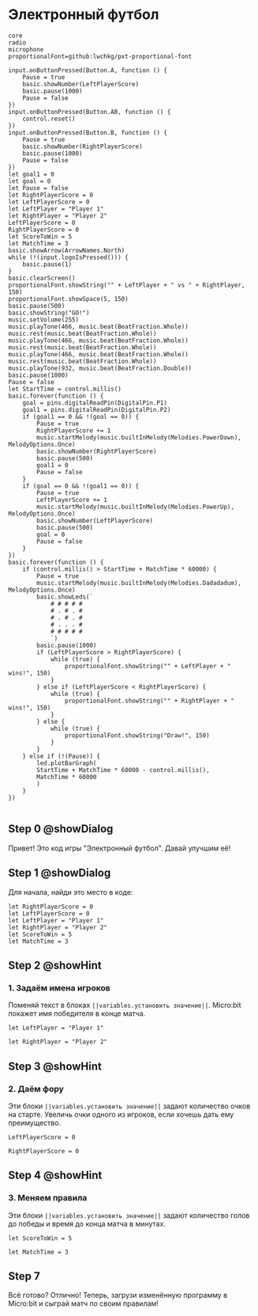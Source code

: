 # Электронный футбол

```package
core
radio
microphone
proportionalFont=github:lwchkg/pxt-proportional-font
```

```template
input.onButtonPressed(Button.A, function () {
    Pause = true
    basic.showNumber(LeftPlayerScore)
    basic.pause(1000)
    Pause = false
})
input.onButtonPressed(Button.AB, function () {
    control.reset()
})
input.onButtonPressed(Button.B, function () {
    Pause = true
    basic.showNumber(RightPlayerScore)
    basic.pause(1000)
    Pause = false
})
let goal1 = 0
let goal = 0
let Pause = false
let RightPlayerScore = 0
let LeftPlayerScore = 0
let LeftPlayer = "Player 1"
let RightPlayer = "Player 2"
LeftPlayerScore = 0
RightPlayerScore = 0
let ScoreToWin = 5
let MatchTime = 3
basic.showArrow(ArrowNames.North)
while (!(input.logoIsPressed())) {
    basic.pause(1)
}
basic.clearScreen()
proportionalFont.showString("" + LeftPlayer + " vs " + RightPlayer, 150)
proportionalFont.showSpace(5, 150)
basic.pause(500)
basic.showString("GO!")
music.setVolume(255)
music.playTone(466, music.beat(BeatFraction.Whole))
music.rest(music.beat(BeatFraction.Whole))
music.playTone(466, music.beat(BeatFraction.Whole))
music.rest(music.beat(BeatFraction.Whole))
music.playTone(466, music.beat(BeatFraction.Whole))
music.rest(music.beat(BeatFraction.Whole))
music.playTone(932, music.beat(BeatFraction.Double))
basic.pause(1000)
Pause = false
let StartTime = control.millis()
basic.forever(function () {
    goal = pins.digitalReadPin(DigitalPin.P1)
    goal1 = pins.digitalReadPin(DigitalPin.P2)
    if (goal1 == 0 && !(goal == 0)) {
        Pause = true
        RightPlayerScore += 1
        music.startMelody(music.builtInMelody(Melodies.PowerDown), MelodyOptions.Once)
        basic.showNumber(RightPlayerScore)
        basic.pause(500)
        goal1 = 0
        Pause = false
    }
    if (goal == 0 && !(goal1 == 0)) {
        Pause = true
        LeftPlayerScore += 1
        music.startMelody(music.builtInMelody(Melodies.PowerUp), MelodyOptions.Once)
        basic.showNumber(LeftPlayerScore)
        basic.pause(500)
        goal = 0
        Pause = false
    }
})
basic.forever(function () {
    if (control.millis() > StartTime + MatchTime * 60000) {
        Pause = true
        music.startMelody(music.builtInMelody(Melodies.Dadadadum), MelodyOptions.Once)
        basic.showLeds(`
            # # # # #
            # . # . #
            # . # . #
            # . . . #
            # # # # #
            `)
        basic.pause(1000)
        if (LeftPlayerScore > RightPlayerScore) {
            while (true) {
                proportionalFont.showString("" + LeftPlayer + " wins!", 150)
            }
        } else if (LeftPlayerScore < RightPlayerScore) {
            while (true) {
                proportionalFont.showString("" + RightPlayer + " wins!", 150)
            }
        } else {
            while (true) {
                proportionalFont.showString("Draw!", 150)
            }
        }
    } else if (!(Pause)) {
        led.plotBarGraph(
        StartTime + MatchTime * 60000 - control.millis(),
        MatchTime * 60000
        )
    }
})

```

```blocks

```
## Step 0 @showDialog
Привет! Это код игры "Электронный футбол". Давай улучшим её!

## Step 1 @showDialog

Для начала, найди это место в коде:
```blocks
let RightPlayerScore = 0
let LeftPlayerScore = 0
let LeftPlayer = "Player 1"
let RightPlayer = "Player 2"
let ScoreToWin = 5
let MatchTime = 3
```
## Step 2 @showHint
### 1. Задаём имена игроков
Поменяй текст в блоках ``||variables.установить значение||``. Micro:bit покажет имя победителя в конце матча.

```block
let LeftPlayer = "Player 1"
```
```block
let RightPlayer = "Player 2"
```
## Step 3 @showHint
### 2. Даём фору
Эти блоки ``||variables.установить значение||`` задают количество очков на старте. Увеличь очки одного из игроков, если хочешь дать ему преимущество.

```block
LeftPlayerScore = 0
```
```block
RightPlayerScore = 0
```

## Step 4 @showHint
### 3. Меняем правила
Эти блоки ``||variables.установить значение||`` задают количество голов до победы и время до конца матча в минутах.
```block
let ScoreToWin = 5
```
```block
let MatchTime = 3
```

## Step 7
Всё готово? Отлично! Теперь, загрузи изменённую программу в Micro:bit и сыграй матч по своим правилам!
 
